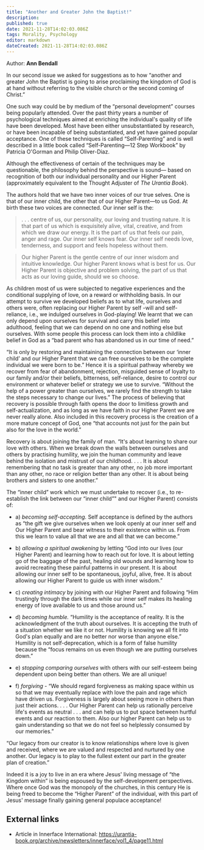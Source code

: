 ```yaml
---
title: "Another and Greater John the Baptist!"
description: 
published: true
date: 2021-11-28T14:02:03.086Z
tags: Morality, Psychology
editor: markdown
dateCreated: 2021-11-28T14:02:03.086Z
---
```


Author: **Ann Bendall**

In our second issue we asked for suggestions as to how “another and greater John the Baptist is going to arise proclaiming the kingdom of God is at hand without referring to the visible church or the second coming of Christ.”

One such way could be by medium of the “personal development” courses being popularly attended. Over the past thirty years a number of psychological techniques aimed at enriching the individual's quality of life have been developed. Most have been either unsubstantiated by research, or have been incapable of being substantiated, and yet have gained popular acceptance. One of these techniques is called “Self-Parenting” and is well described in a little book called “Self-Parenting—12 Step Workbook” by Patricia O'Gorman and Philip Oliver-Diaz.

Although the effectiveness of certain of the techniques may be questionable, the philosophy behind the perspective is sound— based on recognition of both our individual personality and our Higher Parent (approximately equivalent to the Thought Adjuster of _The Urantia Book_).

The authors hold that we have two inner voices of our true selves. One is that of our inner child, the other that of our Higher Parent—to us God. At birth these two voices are connected. Our inner self is the:

> . . . centre of us, our personality, our loving and trusting nature. It is that part of us which is exquisitely alive, vital, creative, and from which we draw our energy. It is the part of us that feels our pain, anger and rage. Our inner self knows fear. Our inner self needs love, tenderness, and support and feels hopeless without them.

> Our higher Parent is the gentle centre of our inner wisdom and intuitive knowledge. Our higher Parent knows what is best for us. Our Higher Parent is objective and problem solving, the part of us that acts as our loving guide, should we so choose.

As children most of us were subjected to negative experiences and the conditional supplying of love, on a reward or withholding basis. In our attempt to survive we developed beliefs as to what life, ourselves and others were, often replacing our Higher Parent by self -will and self-reliance, i.e., we indulged ourselves in God-playing! We learnt that we can only depend upon ourselves for survival and carry this belief into adulthood, feeling that we can depend on no one and nothing else but ourselves. With some people this process can lock them into a childlike belief in God as a “bad parent who has abandoned us in our time of need.”

“It is only by restoring and maintaining the connection between our ‘inner child’ and our Higher Parent that we can free ourselves to be the complete individual we were born to be.” Hence it is a spiritual pathway whereby we recover from fear of abandonment, rejection, misguided sense of loyalty to our family and/or their beliefs, bitterness, self-reliance, desire to control our environment or whatever belief or strategy we use to survive. “Without the help of a power greater than ourselves, we rarely find the strength to take the steps necessary to change our lives.” The process of believing that recovery is possible through faith opens the door to limitless growth and self-actualization, and as long as we have faith in our Higher Parent we are never really alone. Also included in this recovery process is the creation of a more mature concept of God, one “that accounts not just for the pain but also for the love in the world.”

Recovery is about joining the family of man. “It's about learning to share our love with others. When we break down the walls between ourselves and others by practising humility, we join the human community and leave behind the isolation and mistrust of our childhood. . . . It is about remembering that no task is greater than any other, no job more important than any other, no race or religion better than any other. It is about being brothers and sisters to one another.”

The “inner child” work which we must undertake to recover (i.e., to re-establish the link between our “inner child”" and our Higher Parent) consists of:

* a) _becoming self-accepting._ Self acceptance is defined by the authors as “the gift we give ourselves when we look openly at our inner self and Our Higher Parent and bear witness to their existence within us. From this we learn to value all that we are and all that we can become.”

* b) _allowing a spiritual awakening_ by letting “God into our lives (our Higher Parent) and learning how to reach out for love. It is about letting go of the baggage of the past, healing old wounds and learning how to avoid recreating these painful patterns in our present. It is about allowing our inner self to be spontaneous, joyful, alive, free. It is about allowing our Higher Parent to guide us with inner wisdom.”

* c) _creating intimacy_ by joining with our Higher Parent and following “Him trustingly through the dark times while our inner self makes its healing energy of love available to us and those around us.”

* d) _becoming humble._ “Humility is the acceptance of reality. It is the acknowledgment of the truth about ourselves. It is accepting the truth of a situation whether we like it or not. Humility is knowing we all fit into God's plan equally and are no better nor worse than anyone else.” Humility is not self-deprecation, which is a form of false humility because the “focus remains on us even though we are putting ourselves down.”

* e) _stopping comparing ourselves_ with others with our self-esteem being dependent upon being better than others. We are all unique!

* f) _forgiving_ - “We should regard forgiveness as making space within us so that we may eventually replace with love the pain and rage which have driven us. Forgiveness is largely about seeing more in others than just their actions. . . . Our Higher Parent can help us rationally perceive life's events as neutral . . . and can help us to put space between hurtful events and our reaction to them. Also our higher Parent can help us to gain understanding so that we do not feel so helplessly consumed by our memories.”

“Our legacy from our creator is to know relationships where love is given and received, where we are valued and respected and nurtured by one another. Our legacy is to play to the fullest extent our part in the greater plan of creation.”

Indeed it is a joy to live in an era where Jesus' living message of “the Kingdom within” is being espoused by the self-development perspectives. Where once God was the monopoly of the churches, in this century He is being freed to become the “Higher Parent” of the individual, with this part of Jesus' message finally gaining general populace acceptance! 

## External links

* Article in Innerface International: https://urantia-book.org/archive/newsletters/innerface/vol1_4/page11.html
